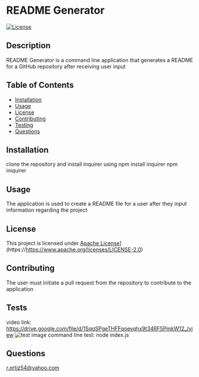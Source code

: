 # README Generator
[![License](https://img.shields.io/badge/License-Apache%202.0-blue.svg)](https://opensource.org/licenses/Apache-2.0)

  ## Description
  README Generator is a command line application that generates a README for a GitHub repository after receiving user input

  ## Table of Contents
  - [Installation](#installation)
  - [Usage](#usage)
  - [License](#license)
  - [Contributing](#contributing)
  - [Testing](#tests)
  - [Questions](#questions)

  ## Installation
  clone the repository and install inquirer using npm install inquirer npm iniquirer

  ## Usage
  The application is used to create a README file for a user after they input information regarding the project

  ## License
  This project is licensed under [Apache License](ApacheLic.txt)](https://https://www.apache.org/licenses/LICENSE-2.0)

  ## Contributing
  The user must initiate a pull request from the repository to contribute to the application

  ## Tests
  video link: https://drive.google.com/file/d/1SqgSPgeTHFFqoevqhx9t34RF5PmkW12_/view
  ![test image](https://user-images.githubusercontent.com/74946954/115169562-01b99980-a084-11eb-90d0-f17888a1a301.png)
  command line test: node index.js

  ## Questions
  r.ortiz54@yahoo.com

  
